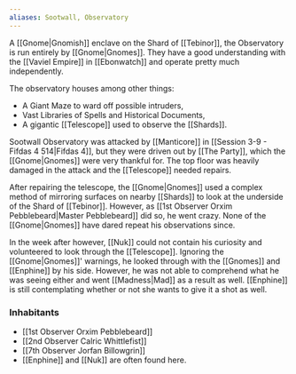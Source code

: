 ```yaml
---
aliases: Sootwall, Observatory
---
```

A [[Gnome|Gnomish]] enclave on the Shard of [[Tebinor]], the Observatory is run entirely by [[Gnome|Gnomes]]. They have a good understanding with the [[Vaviel Empire]] in [[Ebonwatch]] and operate pretty much independently.

The observatory houses among other things:
* A Giant Maze to ward off possible intruders,
* Vast Libraries of Spells and Historical Documents,
* A gigantic [[Telescope]] used to observe the [[Shards]].

Sootwall Observatory was attacked by [[Manticore]] in [[Session 3-9 - Fifdas 4 514|Fifdas 4]], but they were driven out by [[The Party]], which the [[Gnome|Gnomes]] were very thankful for. The top floor was heavily damaged in the attack and the [[Telescope]] needed repairs.

After repairing the telescope, the [[Gnome|Gnomes]] used a complex method of mirroring surfaces on nearby [[Shards]] to look at the underside of the Shard of [[Tebinor]]. However, as [[1st Observer Orxim Pebblebeard|Master Pebblebeard]] did so, he went crazy. None of the [[Gnome|Gnomes]] have dared repeat his observations since.

In the week after however, [[Nuk]] could not contain his curiosity and volunteered to look through the [[Telescope]]. Ignoring the [[Gnome|Gnomes]]' warnings, he looked through with the [[Gnomes]] and [[Enphine]] by his side. However, he was not able to comprehend what he was seeing either and went [[Madness|Mad]] as a result as well. [[Enphine]] is still contemplating whether or not she wants to give it a shot as well.

### Inhabitants
* [[1st Observer Orxim Pebblebeard]]
* [[2nd Observer Calric Whittlefist]]
* [[7th Observer Jorfan Billowgrin]]
* [[Enphine]] and [[Nuk]] are often found here.